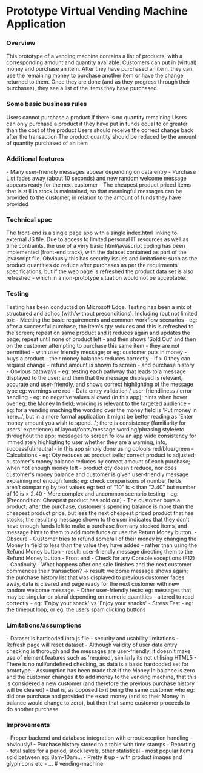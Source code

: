 <h1>Prototype Virtual Vending Machine Application</h1>

<h3>Overview</h3>
This prototype of a vending machine contains a list of products, with a corresponding amount and quantity available.
Customers can put in (virtual) money and purchase an item.  
After they have purchased an item, they can use the remaining money to purchase another item or have the change returned to them.
Once they are done (and as they progress through their purchases), they see a list of the items they have purchased.

<h3>Some basic business rules</h3>
Users cannot purchase a product if there is no quantity remaining
Users can only purchase a product if they have put in funds equal to or greater than the cost of the product
Users should receive the correct change back after the transaction
The product quantity should be reduced by the amount of quantity purchased of an item

<h3>Additional features</h3>
- Many user-friendly messages appear depending on data entry
- Purchase List fades away (about 10 seconds) and new random welcome message appears ready for the next customer
- The cheapest product priced items that is still in stock is maintained, so that meaningful messages can be provided to the customer, in relation to the amount of funds they have provided

<h3>Technical spec</h3> 
The front-end is a single page app with a single index.html linking to external JS file. Due to access to limited personal IT resources as well as time contraints, the use of a very basic html/javascript coding has been implemented (front-end track), with the dataset contained as part of the javascript file. Obviously this has security issues and limitations: such as the product quantities do reduce after purchases as per the requirments specifications, but if the web page is refreshed the product data set is also refreshed - which in a non-prototype situation would not be acceptable.  
    
<h3>Testing</h3>
Testing has been conducted on Microsoft Edge. Testing has been a mix of structured and adhoc (with/without preconditions). Including (but not limited to):
-  Meeting the basic requirements and common workflow scenarios - eg: after a successful purchase, the item's qty reduces and this is refreshed to the screen; repeat on same product and it reduces again and updates the page; repeat until none of product left - and then shows 'Sold Out' and then on the customer attempting to purchase this same item - they are not permitted - with user friendly message; or eg: customer puts in money - buys a product - their money balances reduces correctly - if > 0 they can request change - refund amount is shown to screen - and purchase history 
- Obvious pathways - eg: testing each pathway that leads to a message displayed to the user; and then that the message displayed is relevant, accurate and user-friendly, and shows correct highlighting of the message type eg: warnings are red
- Data entry validation / user-friendliness / error handling - eg: no negative values allowed (in this app); hints when hover over eg: the Money In field; wording is relevant to the targeted audience - eg: for a vending maching the wording over the money field is 'Put money in here...', but in a more formal application it might be better reading as 'Enter money amount you wish to spend...'; there is consistency (familiarity for users' experience) of layout/fonts/message wording/phrasing style/etc throughout the app; messages to screen follow an app wide consistency for immediately highligting to user whether they are a warning, info, successful/neutral - in this app simply done using colours red/blue/green
- Calculations - eg: Qty reduces as product sells; correct product is adjusted; customer's money balance reduces by correct amount of each purchase; when not enough money left - product qty doesn't reduce, nor does customer's money balance and customer is given user-friendly message explaining not enough funds; eg: check comparisons of number fields aren't comparing by text values eg: text of "10" is < than "2.40" but number of 10 is > 2.40  
- More complex and uncommon scenario testing - eg: [Precondition: Cheapest product has sold out] - The customer buys a product; after the purchase, customer's spending balance is more than the cheapest product price, but less the next cheapest priced product that has stocks; the resulting message shown to the user indicates that they don't have enough funds left to make a purchase from any stocked items, and message hints to them to add more funds or use the Return Money button.
- Obscure - Customer tries to refund some/all of their money by changing the Money In field to less than the value they have added - rather than using the  Refund Money button - result: user-friendly message directing them to the Refund Money button
- Front end - Check for any Console exceptions (F12)
- Continuity - What happens after one sale finishes and the next customer commences their transaction? -> result: welcome message shows again; the purchase history list that was displayed to previous customer fades away, data is cleared and page ready for the next customer with new random welcome message.
- Other user-friendly tests: eg: messages that may be singular or plural depending on numeric quantities - altered to read correctly - eg:  'Enjoy your snack' vs 'Enjoy your snacks'
- Stress Test - eg: the timeout loop; or eg: the users spam clicking buttons 

<h3>Limitations/assumptions</h3>
- Dataset is hardcoded into js file - security and usability limitations
- Refresh page will reset dataset
- Although validity of user data entry checking is thorough and the messages are user-friendly, it doesn't make use of element features such as 'required', similarly its not utilising HTML5 
- There is no null/undefined checking, as data is a basic hardcoded set for prototype
- Assumption has been made that if the Money In balance is zero and the customer changes it to add money to the vending machine, that this is considered a new customer (and therefore the previous purchase history will be cleared) - that is, as opposed to it being the same customer who eg: did one purchase and provided the exact money (and so their Money In balance would change to zero), but then that same customer proceeds to do another purchase.  

 <h3>Improvements</h3>
 - Proper backend and database integration with error/exception handling - obviously!
 - Purchase history stored to a table with time stamps
 - Reporting - total sales for a period, stock levels, other statistical - most popular items sold between eg: 8am-10am... 
 - Pretty it up - with product images and glyphicons etc
 - ...
#   v e n d i n g - m a c h i n e  
 